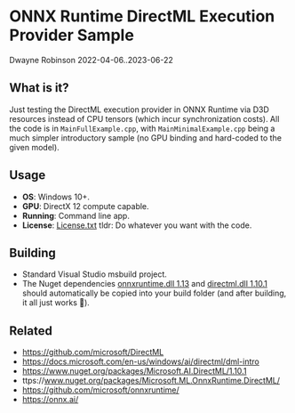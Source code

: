 # ONNX Runtime DirectML Execution Provider Sample

Dwayne Robinson 2022-04-06..2023-06-22

## What is it?
Just testing the DirectML execution provider in ONNX Runtime via D3D resources instead of CPU tensors (which incur synchronization costs). All the code is in `MainFullExample.cpp`, with `MainMinimalExample.cpp` being a much simpler introductory sample (no GPU binding and hard-coded to the given model).

## Usage
- **OS**: Windows 10+.
- **GPU**: DirectX 12 compute capable.
- **Running**: Command line app.
- **License**: [License.txt](License.txt) tldr: Do whatever you want with the code.

## Building
- Standard Visual Studio msbuild project.
- The Nuget dependencies [onnxruntime.dll 1.13](https://www.nuget.org/packages/Microsoft.ML.OnnxRuntime.DirectML/) and [directml.dll 1.10.1](https://www.nuget.org/packages/Microsoft.AI.DirectML/) should automatically be copied into your build folder (and after building, it all just works 🤞).

## Related
- https://github.com/microsoft/DirectML
- https://docs.microsoft.com/en-us/windows/ai/directml/dml-intro
- https://www.nuget.org/packages/Microsoft.AI.DirectML/1.10.1
- ttps://www.nuget.org/packages/Microsoft.ML.OnnxRuntime.DirectML/
- https://github.com/microsoft/onnxruntime/
- https://onnx.ai/
